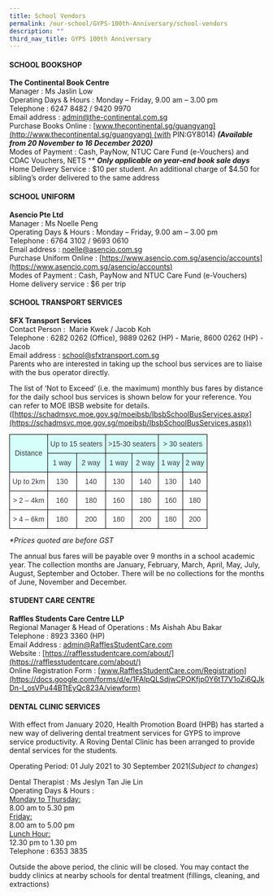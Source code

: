 ```yaml
---
title: School Vendors
permalink: /our-school/GYPS-100th-Anniversary/school-vendors
description: ""
third_nav_title: GYPS 100th Anniversary
---
```

#### SCHOOL BOOKSHOP

**The Continental Book Centre**  
Manager : Ms Jaslin Low  
Operating Days & Hours : Monday – Friday, 9.00 am – 3.00 pm  
Telephone : 6247 8482 / 9420 9970  
Email address : [admin@the-continental.com.sg](mailto:admin@the-continental.com.sg)  
Purchase Books Online : [www.thecontinental.sg/guangyang](http://www.thecontinental.sg/guangyang) (with PIN:GY8014) **_(Available from 20 November to 16 December 2020)_**  
Modes of Payment : Cash, PayNow, NTUC Care Fund (e-Vouchers) and CDAC Vouchers, NETS ** **_Only applicable on year-end book sale days_**  
Home Delivery Service : $10 per student. An additional charge of $4.50 for sibling’s order delivered to the same address

#### SCHOOL UNIFORM

**Asencio Pte Ltd**  
Manager : Ms Noelle Peng  
Operating Days & Hours : Monday – Friday, 9.00 am – 3.00 pm  
Telephone : 6764 3102 / 9693 0610  
Email address : [noelle@asencio.com.sg](mailto:noelle@asencio.com.sg)  
Purchase Uniform Online : [https://www.asencio.com.sg/asencio/accounts](https://www.asencio.com.sg/asencio/accounts)  
Modes of Payment : Cash, PayNow and NTUC Care Fund (e-Vouchers)  
Home delivery service : $6 per trip

#### SCHOOL TRANSPORT SERVICES

**SFX Transport Services**  
Contact Person :  Marie Kwek / Jacob Koh  
Telephone : 6282 0262 (Office), 9889 0262 (HP) - Marie, 8600 0262 (HP) - Jacob  
Email address : [school@sfxtransport.com.sg](mailto:school@sfxtransport.com.sg)  
Parents who are interested in taking up the school bus services are to liaise with the bus operator directly.

The list of ‘Not to Exceed’ (i.e. the maximum) monthly bus fares by distance for the daily school bus services is shown below for your reference. You can refer to MOE IBSB website for details. ([https://schadmsvc.moe.gov.sg/moeibsb/IbsbSchoolBusServices.aspx](https://schadmsvc.moe.gov.sg/moeibsb/IbsbSchoolBusServices.aspx))

<style type="text/css">
.tg  {border-collapse:collapse;border-spacing:0;margin:0px auto;}
.tg td{border-color:black;border-style:solid;border-width:1px;font-family:Arial, sans-serif;font-size:14px;
  overflow:hidden;padding:10px 5px;word-break:normal;}
.tg th{border-color:black;border-style:solid;border-width:1px;font-family:Arial, sans-serif;font-size:14px;
  font-weight:normal;overflow:hidden;padding:10px 5px;word-break:normal;}
.tg .tg-z9xn{background-color:#D6FFFA;color:#3A3A3A;text-align:center;vertical-align:middle}
.tg .tg-4p8a{background-color:#FFF;color:#3A3A3A;text-align:center;vertical-align:middle}
</style>
<table class="tg">
<tbody>
  <tr>
    <td class="tg-z9xn" rowspan="2"><span style="font-weight:inherit;font-style:inherit;background-color:#D6FFFA">Distance</span></td>
    <td class="tg-z9xn" colspan="2"><span style="font-weight:inherit;font-style:inherit;background-color:#D6FFFA">Up to 15 seaters</span></td>
    <td class="tg-z9xn" colspan="2"><span style="font-weight:inherit;font-style:inherit;background-color:#D6FFFA">&gt;15-30 seaters</span></td>
    <td class="tg-z9xn" colspan="2"><span style="font-weight:inherit;font-style:inherit;background-color:#D6FFFA">&gt; 30 seaters</span></td>
  </tr>
  <tr>
    <td class="tg-z9xn"><span style="font-weight:inherit;font-style:inherit;background-color:#D6FFFA">1 way</span></td>
    <td class="tg-z9xn"><span style="font-weight:inherit;font-style:inherit;background-color:#D6FFFA">2 way</span></td>
    <td class="tg-z9xn"><span style="font-weight:inherit;font-style:inherit;background-color:#D6FFFA">1 way</span></td>
    <td class="tg-z9xn"><span style="font-weight:inherit;font-style:inherit;background-color:#D6FFFA">2 way</span></td>
    <td class="tg-z9xn"><span style="font-weight:inherit;font-style:inherit;background-color:#D6FFFA">1 way</span></td>
    <td class="tg-z9xn"><span style="font-weight:inherit;font-style:inherit;background-color:#D6FFFA">2 way</span></td>
  </tr>
  <tr>
    <td class="tg-4p8a"><span style="font-weight:inherit;font-style:inherit">Up to 2km</span></td>
    <td class="tg-4p8a"><span style="font-weight:inherit;font-style:inherit">130</span></td>
    <td class="tg-4p8a"><span style="font-weight:inherit;font-style:inherit">140</span></td>
    <td class="tg-4p8a"><span style="font-weight:inherit;font-style:inherit">130</span></td>
    <td class="tg-4p8a"><span style="font-weight:inherit;font-style:inherit">140</span></td>
    <td class="tg-4p8a"><span style="font-weight:inherit;font-style:inherit">130</span></td>
    <td class="tg-4p8a"><span style="font-weight:inherit;font-style:inherit">140</span></td>
  </tr>
  <tr>
    <td class="tg-4p8a"><span style="font-weight:inherit;font-style:inherit">&gt; 2 – 4km</span></td>
    <td class="tg-4p8a"><span style="font-weight:inherit;font-style:inherit">160</span></td>
    <td class="tg-4p8a"><span style="font-weight:inherit;font-style:inherit">180</span></td>
    <td class="tg-4p8a"><span style="font-weight:inherit;font-style:inherit">160</span></td>
    <td class="tg-4p8a"><span style="font-weight:inherit;font-style:inherit">180</span></td>
    <td class="tg-4p8a"><span style="font-weight:inherit;font-style:inherit">160</span></td>
    <td class="tg-4p8a"><span style="font-weight:inherit;font-style:inherit">180</span></td>
  </tr>
  <tr>
    <td class="tg-4p8a"><span style="font-weight:inherit;font-style:inherit">&gt; 4 – 6km</span></td>
    <td class="tg-4p8a"><span style="font-weight:inherit;font-style:inherit">180</span></td>
    <td class="tg-4p8a"><span style="font-weight:inherit;font-style:inherit">200</span></td>
    <td class="tg-4p8a"><span style="font-weight:inherit;font-style:inherit">180</span></td>
    <td class="tg-4p8a"><span style="font-weight:inherit;font-style:inherit">200</span></td>
    <td class="tg-4p8a"><span style="font-weight:inherit;font-style:inherit">180</span></td>
    <td class="tg-4p8a"><span style="font-weight:inherit;font-style:inherit">200</span></td>
  </tr>
</tbody>
</table>

_\*Prices quoted are before GST_

The annual bus fares will be payable over 9 months in a school academic year. The collection months are January, February, March, April, May, July, August, September and October. There will be no collections for the months of June, November and December.

#### STUDENT CARE CENTRE

**Raffles Students Care Centre LLP**  
Regional Manager & Head of Operations : Ms Aishah Abu Bakar  
Telephone : 8923 3360 (HP)  
Email Address : [admin@RafflesStudentCare.com](mailto:admin@RafflesStudentCare.com)  
Website : [https://rafflesstudentcare.com/about/](https://rafflesstudentcare.com/about/)  
Online Registration Form : [www.RafflesStudentCare.com/Registration](https://docs.google.com/forms/d/e/1FAIpQLSdjwCPOKfjp0Y6tT7V1oZi6QJkDn-I_osVPu44BTtEyQc823A/viewform)

#### DENTAL CLINIC SERVICES

With effect from January 2020, Health Promotion Board (HPB) has started a new way of delivering dental treatment services for GYPS to improve service productivity. A Roving Dental Clinic has been arranged to provide dental services for the students.

Operating Period: 01 July 2021 to 30 September 2021(_Subject to changes_)

Dental Therapist : Ms Jeslyn Tan Jie Lin  
Operating Days & Hours :  
<u>Monday to Thursday:</u>   
8.00 am to 5.30 pm  
<u>Friday:</u>  
8.00 am to 5.00 pm  
<u>Lunch Hour:</u>  
12.30 pm to 1.30 pm  
Telephone : 6353 3835

Outside the above period, the clinic will be closed. You may contact the buddy clinics at nearby schools for dental treatment (fillings, cleaning, and extractions)